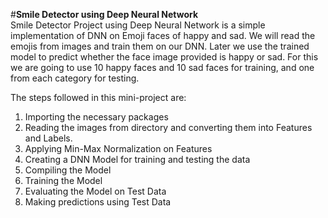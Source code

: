 #**Smile Detector using Deep Neural Network**
<br>
Smile Detector Project using Deep Neural Network is a simple implementation of DNN on Emoji faces of happy and sad. We will read the emojis from images and train them on our DNN. Later we use the trained model to predict whether the face image provided is happy or sad. For this we are going to use 10 happy faces and 10 sad faces for training, and one from each category for testing.

The steps followed in this mini-project are:
1. Importing the necessary packages
2. Reading the images from directory and converting them into Features and Labels.
3. Applying Min-Max Normalization on Features
4. Creating a DNN Model for training and testing the data
5. Compiling the Model
6. Training the Model
7. Evaluating the Model on Test Data
8. Making predictions using Test Data
